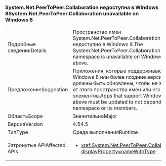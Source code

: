 ### <a name="systemnetpeertopeercollaboration-unavailable-on-windows-8"></a><span data-ttu-id="58b5e-101">System.Net.PeerToPeer.Collaboration недоступна в Windows 8</span><span class="sxs-lookup"><span data-stu-id="58b5e-101">System.Net.PeerToPeer.Collaboration unavailable on Windows 8</span></span>

|   |   |
|---|---|
|<span data-ttu-id="58b5e-102">Подробные сведения</span><span class="sxs-lookup"><span data-stu-id="58b5e-102">Details</span></span>|<span data-ttu-id="58b5e-103">Пространство имен System.Net.PeerToPeer.Collaboration недоступно в Windows 8.</span><span class="sxs-lookup"><span data-stu-id="58b5e-103">The System.Net.PeerToPeer.Collaboration namespace is unavailable on Windows 8 or above.</span></span>|
|<span data-ttu-id="58b5e-104">Предложение</span><span class="sxs-lookup"><span data-stu-id="58b5e-104">Suggestion</span></span>|<span data-ttu-id="58b5e-105">Приложения, которые поддерживают Windows 8 или более поздние версии, должны быть обновлены, чтобы не зависеть от этого пространства имен или его элементов.</span><span class="sxs-lookup"><span data-stu-id="58b5e-105">Apps that support Windows 8 or above must be updated to not depend on this namespace or its members.</span></span>|
|<span data-ttu-id="58b5e-106">Область</span><span class="sxs-lookup"><span data-stu-id="58b5e-106">Scope</span></span>|<span data-ttu-id="58b5e-107">Значительно</span><span class="sxs-lookup"><span data-stu-id="58b5e-107">Major</span></span>|
|<span data-ttu-id="58b5e-108">Версия</span><span class="sxs-lookup"><span data-stu-id="58b5e-108">Version</span></span>|<span data-ttu-id="58b5e-109">4.5</span><span class="sxs-lookup"><span data-stu-id="58b5e-109">4.5</span></span>|
|<span data-ttu-id="58b5e-110">Тип</span><span class="sxs-lookup"><span data-stu-id="58b5e-110">Type</span></span>|<span data-ttu-id="58b5e-111">Среда выполнения</span><span class="sxs-lookup"><span data-stu-id="58b5e-111">Runtime</span></span>|
|<span data-ttu-id="58b5e-112">Затронутые API</span><span class="sxs-lookup"><span data-stu-id="58b5e-112">Affected APIs</span></span>|<ul><li><xref:System.Net.PeerToPeer.Collaboration?displayProperty=nameWithType></li></ul>|

